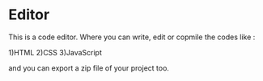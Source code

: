 # Editor

This is a code editor. Where you can write, edit or copmile the codes like :

1)HTML
2)CSS
3)JavaScript

and you can export a zip file of your project too.